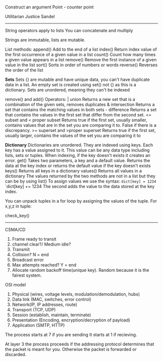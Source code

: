 Construct an argument 
Point - counter point

Utilitarian 
Justice Sandel

----
String operators apply to lists
You can concatenate and multiply

Strings are immutable, lists are mutable.

List methods:
append()
     Add to the end of a list 
index()
     Return index value of the first occurrence of a given value in a list
count()
     Count how many times a given value appears in a list
remove()
     Remove the first instance of a given value in the list
sort()
     Sorts in order of numbers or words
reverse()
     Reverses the order of the list

**Sets**
Sets {} are mutable and have unique data, you can't have duplicate data in a list. An empty set is created using set() not {} as this is a dictionary.
Sets are unordered, meaning they can't be indexed

remove() and add()
Operators:
     | union
     Returns a new set that is a combination of the given sets, removes duplicates
     & intersection
     Returns a set that contains the matching values in both sets
     - difference
     Returns a set that contains the values in the first set that differ from the second set.
     <= subset and < proper subset
     Returns true if the first set, usually smaller, contains values that are in the set you are comparing it to. False if there is a discrepancy.
     >= superset and >proper superset
     Returns true if the first set, usually larger, contains the values of the set you are comparing it to

**Dictionary**
Dictionaries are unordered. They are indexed using keys. Each key has a value assigned to it. This value can be any data type including lists, sets or tuples.
When indexing, if the key doesn't exists it creates an error.
get()
     Takes two parameters, a key and a default value. Returns the data at the key index or returns the default value if the key doesn't exists
keys()
     Returns all keys in a dictionary 
values()
     Returns all values in a dictionary
 The values returned by the two methods are not in a list but they can be by using list()
To assign values we use the syntax:
     `dict[key] = 1234`
     `dict[key] += 1234
The second adds the value to the data stored at the key index.


You can unpack tuples in a for loop by assigning the values of the tuple.
     For x,y,z in tuple:

check_key()

----
CSMA/CD

1. Frame ready to transit 
2. channel clear?/ Medium idle?
3. Transmit
4. Collision? N = end
5. Broadcast error
6. Max attempts reached? Y = end
7. Allocate random backoff time(unique key). Random because it is the fairest system. 


OSI model
1. Physical (wires, voltage levels, modulation/demodulation, hubs)
2. Data link (MAC, switches, error control)
3. Network(IP, IP addresses, route)
4. Transport (TCP, UDP)
5. Session (establish, maintain, terminate)
6. Presentation (Encoding, encryption/decryption of payload)
7. Application (SMTP, HTTP)

The process starts at 7 if you are sending
It starts at 1 if recieving.

At layer 3 the process proceeds if the addressing protocol determines that the packet is meant for you. Otherwise the packet is forwarded or discarded.